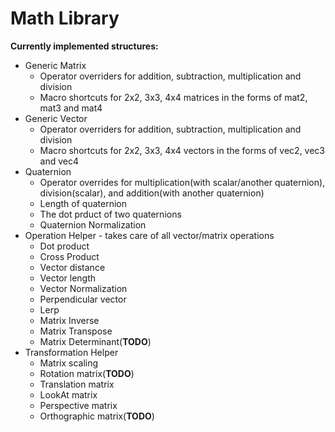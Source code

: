 # Math Library
**Currently implemented structures:**
- Generic Matrix
  - Operator overriders for addition, subtraction, multiplication and division
  - Macro shortcuts for 2x2, 3x3, 4x4 matrices in the forms of mat2, mat3 and mat4
- Generic Vector
    - Operator overriders for addition, subtraction, multiplication and division
    -  Macro shortcuts for 2x2, 3x3, 4x4 vectors in the forms of vec2, vec3 and vec4
- Quaternion
    - Operator overrides for multiplication(with scalar/another quaternion), division(scalar), and addition(with another quaternion)
    - Length of quaternion
    - The dot prduct of two quaternions
    - Quaternion Normalization
- Operation Helper - takes care of all vector/matrix operations
    - Dot product
    - Cross Product
    - Vector distance
    - Vector length
    - Vector Normalization
    - Perpendicular vector
    - Lerp
    - Matrix Inverse
    - Matrix Transpose
    - Matrix Determinant(**TODO**)
- Transformation Helper
    - Matrix scaling
    - Rotation matrix(**TODO**)
    - Translation matrix
    - LookAt matrix
    - Perspective matrix 
    - Orthographic matrix(**TODO**)
